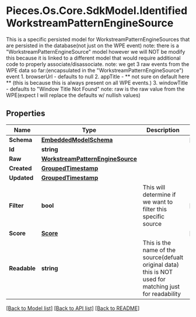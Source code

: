 # Pieces.Os.Core.SdkModel.IdentifiedWorkstreamPatternEngineSource
This is a specific persisted model for WorkstreamPatternEngineSources that are persisted in the database(not just on the WPE event)  note: there is a \"WorkstreamPatternEngineSource\" model however we will NOT be modify this because it is linked to a different model that would require additional code to properly associate/disassociate.  note: we get 3 raw events from the WPE data so far:(encapsulated in the \"WorkstreamPatternEngineSource\") event 1. browserUrl - defaults to null 2. appTitle - ** not sure on default here ** (this is because this is always present on all WPE events.) 3. windowTitle - defaults to \"Window Title Not Found\"  note: raw is the raw value from the WPE(expect I will replace the defaults w/ nullish values)

## Properties

Name | Type | Description | Notes
------------ | ------------- | ------------- | -------------
**Schema** | [**EmbeddedModelSchema**](EmbeddedModelSchema.md) |  | [optional] 
**Id** | **string** |  | 
**Raw** | [**WorkstreamPatternEngineSource**](WorkstreamPatternEngineSource.md) |  | 
**Created** | [**GroupedTimestamp**](GroupedTimestamp.md) |  | 
**Updated** | [**GroupedTimestamp**](GroupedTimestamp.md) |  | 
**Filter** | **bool** | This will determine if we want to filter this specific source | [optional] 
**Score** | [**Score**](Score.md) |  | [optional] 
**Readable** | **string** | This is the name of the source(defualt original data) this is NOT used for matching just for readability | 

[[Back to Model list]](../README.md#documentation-for-models) [[Back to API list]](../README.md#documentation-for-api-endpoints) [[Back to README]](../README.md)

